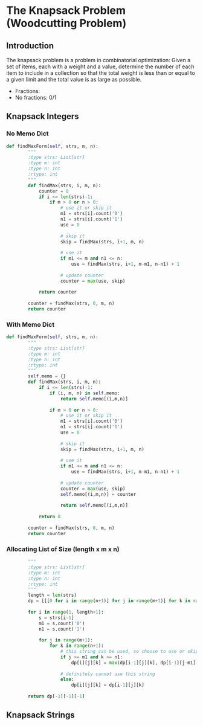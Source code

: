 # The Knapsack Problem (Woodcutting Problem)
## Introduction
The knapsack problem is a problem in combinatorial optimization: Given a set of items, each with a weight and a value, determine the number of each item to include in a collection so that the total weight is less than or equal to a given limit and the total value is as large as possible.

- Fractions: 
- No fractions: 0/1

## Knapsack Integers
### No Memo Dict
```python
def findMaxForm(self, strs, m, n):
        """
        :type strs: List[str]
        :type m: int
        :type n: int
        :rtype: int
        """
        def findMax(strs, i, m, n):
            counter = 0
            if i <= len(strs)-1:                
                if m > 0 or n > 0:
                    # use it or skip it
                    m1 = strs[i].count('0')
                    n1 = strs[i].count('1')
                    use = 0
                    
                    # skip it
                    skip = findMax(strs, i+1, m, n)
                    
                    # use it
                    if m1 <= m and n1 <= n:
                        use = findMax(strs, i+1, m-m1, n-n1) + 1
                    
                    # update counter
                    counter = max(use, skip)
                                
            return counter
            
        counter = findMax(strs, 0, m, n)
        return counter
```
### With Memo Dict
```python
def findMaxForm(self, strs, m, n):
        """
        :type strs: List[str]
        :type m: int
        :type n: int
        :rtype: int
        """
        self.memo = {}
        def findMax(strs, i, m, n):
            if i <= len(strs)-1:
                if (i, m, n) in self.memo:
                    return self.memo[(i,m,n)]
                
                if m > 0 or n > 0:
                    # use it or skip it
                    m1 = strs[i].count('0')
                    n1 = strs[i].count('1')
                    use = 0
                    
                    # skip it
                    skip = findMax(strs, i+1, m, n)
                    
                    # use it
                    if m1 <= m and n1 <= n:
                        use = findMax(strs, i+1, m-m1, n-n1) + 1
                    
                    # update counter
                    counter = max(use, skip)
                    self.memo[(i,m,n)] = counter
                    
                    return self.memo[(i,m,n)]
            
            return 0
            
        counter = findMax(strs, 0, m, n)
        return counter
```

### Allocating List of Size (length x m x n)
```python
        """
        :type strs: List[str]
        :type m: int
        :type n: int
        :rtype: int
        """
        length = len(strs)
        dp = [[[0 for i in range(n+1)] for j in range(m+1)] for k in range(length+1)]
                    
        for i in range(1, length+1):
            s = strs[i-1]
            m1 = s.count('0')
            n1 = s.count('1')
            
            for j in range(m+1):
                for k in range(n+1):
                    # this string can be used, so choose to use or skip
                    if j >= m1 and k >= n1:
                        dp[i][j][k] = max(dp[i-1][j][k], dp[i-1][j-m1][k-n1]+1)
                    
                    # definitely cannot use this string
                    else:
                        dp[i][j][k] = dp[i-1][j][k]
        
        return dp[-1][-1][-1]
```
## Knapsack Strings